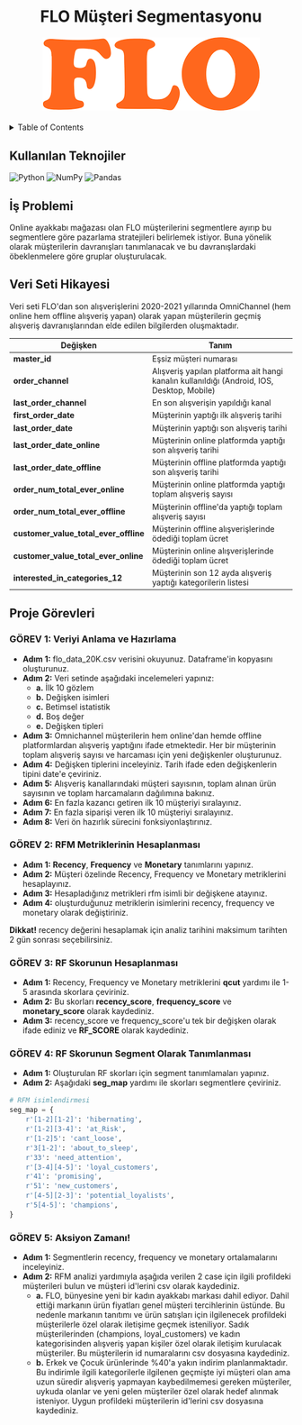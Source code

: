 <div align="center">
<h1>
  FLO Müşteri Segmentasyonu
</h1>

<h4>
    <img alt="FLO" src="https://github.com/bekowashere/rfm-flo/blob/main/src/flo1.png?raw=true">
</h4>
</div>

<details>
  <summary>Table of Contents</summary>
  <ol>
    <li>
      <a href="#kullanılan-teknojiler">Kullanılan Teknojiler</a>
    </li>
    <li>
      <a href="#i̇ş-problemi">İş Problemi</a>
    </li>
    <li><a href="#veri-seti-hikayesi">Veri Seti Hikayesi</a></li>
    <li>
      <a href="#proje-görevleri">Proje Görevleri</a>
      <ul>
        <li><a href="#görev-1-veriyi-anlama-ve-hazırlama">GÖREV 1</a></li>
        <li><a href="#görev-2-rfm-metriklerinin-hesaplanması">GÖREV 2</a></li>
        <li><a href="#görev-3-rf-skorunun-hesaplanması">GÖREV 3</a></li>
        <li><a href="#görev-4-rf-skorunun-segment-olarak-tanımlanması">GÖREV 4</a></li>
        <li><a href="#görev-5-aksiyon-zamanı">GÖREV 5</a></li>
      </ul>
    </li>
  </ol>
</details>

## Kullanılan Teknojiler

![Python](https://img.shields.io/badge/python-3670A0?style=for-the-badge&logo=python&logoColor=ffdd54) ![NumPy](https://img.shields.io/badge/numpy-%23013243.svg?style=for-the-badge&logo=numpy&logoColor=white) ![Pandas](https://img.shields.io/badge/pandas-%23150458.svg?style=for-the-badge&logo=pandas&logoColor=white)

## İş Problemi

Online ayakkabı mağazası olan FLO müşterilerini segmentlere ayırıp bu segmentlere göre pazarlama stratejileri belirlemek istiyor. Buna yönelik olarak müşterilerin davranışları tanımlanacak ve bu davranışlardaki öbeklenmelere göre gruplar oluşturulacak.

## Veri Seti Hikayesi

Veri seti FLO'dan son alışverişlerini 2020-2021 yıllarında OmniChannel (hem online hem offline alışveriş yapan) olarak yapan müşterilerin geçmiş alışveriş davranışlarından elde edilen bilgilerden oluşmaktadır.

| Değişken  | Tanım   |
|---|---|
|   **master_id**  | Eşsiz müşteri numarası |
|   **order_channel**  | Alışveriş yapılan platforma ait hangi kanalın kullanıldığı (Android, IOS, Desktop, Mobile) |
|   **last_order_channel**  | En son alışverişin yapıldığı kanal |
|   **first_order_date**  | Müşterinin yaptığı ilk alışveriş tarihi |
|   **last_order_date**  | Müşterinin yaptığı son alışveriş tarihi |
|   **last_order_date_online**  | Müşterinin online platformda yaptığı son alışveriş tarihi |
|   **last_order_date_offline**  | Müşterinin offline platformda yaptığı son alışveriş tarihi |
|   **order_num_total_ever_online**  | Müşterinin online platformda yaptığı toplam alışveriş sayısı |
|   **order_num_total_ever_offline**  | Müşterinin offline'da yaptığı toplam alışveriş sayısı |
|   **customer_value_total_ever_offline**  | Müşterinin offline alışverişlerinde ödediği toplam ücret  |
|   **customer_value_total_ever_online**  | Müşterinin online alışverişlerinde ödediği toplam ücret |
|   **interested_in_categories_12**  | Müşterinin son 12 ayda alışveriş yaptığı kategorilerin listesi |

## Proje Görevleri

### GÖREV 1: Veriyi Anlama ve Hazırlama

- **Adım 1:** flo_data_20K.csv verisini okuyunuz. Dataframe'in kopyasını oluşturunuz.
- **Adım 2:** Veri setinde aşağıdaki incelemeleri yapınız:
    - **a.** İlk 10 gözlem
    - **b.** Değişken isimleri
    - **c.** Betimsel istatistik
    - **d.** Boş değer
    - **e.** Değişken tipleri
- **Adım 3:** Omnichannel müşterilerin hem online'dan hemde offline platformlardan alışveriş yaptığını ifade etmektedir. Her bir müşterinin toplam alışveriş sayısı ve harcaması için yeni değişkenler oluşturunuz.
- **Adım 4:** Değişken tiplerini inceleyiniz. Tarih ifade eden değişkenlerin tipini date'e çeviriniz.
- **Adım 5:** Alışveriş kanallarındaki müşteri sayısının, toplam alınan ürün sayısının ve toplam harcamaların dağılımına bakınız.
- **Adım 6:** En fazla kazancı getiren ilk 10 müşteriyi sıralayınız.
- **Adım 7:** En fazla siparişi veren ilk 10 müşteriyi sıralayınız.
- **Adım 8:** Veri ön hazırlık sürecini fonksiyonlaştırınız.

### GÖREV 2: RFM Metriklerinin Hesaplanması

- **Adım 1:** **Recency**, **Frequency** ve **Monetary** tanımlarını yapınız.
- **Adım 2:** Müşteri özelinde Recency, Frequency ve Monetary metriklerini hesaplayınız.
- **Adım 3:** Hesapladığınız metrikleri rfm isimli bir değişkene atayınız.
- **Adım 4:** oluşturduğunuz metriklerin isimlerini recency, frequency ve monetary olarak değiştiriniz.

**Dikkat!** recency değerini hesaplamak için analiz tarihini maksimum tarihten 2 gün sonrası seçebilirsiniz.

### GÖREV 3: RF Skorunun Hesaplanması

- **Adım 1:** Recency, Frequency ve Monetary metriklerini **qcut** yardımı ile 1-5 arasında skorlara çeviriniz.
- **Adım 2:** Bu skorları **recency_score**, **frequency_score** ve **monetary_score** olarak kaydediniz.
- **Adım 3:** recency_score ve frequency_score'u tek bir değişken olarak ifade ediniz ve **RF_SCORE** olarak kaydediniz.

### GÖREV 4: RF Skorunun Segment Olarak Tanımlanması

- **Adım 1:** Oluşturulan RF skorları için segment tanımlamaları yapınız.
- **Adım 2:** Aşağıdaki **seg_map** yardımı ile skorları segmentlere çeviriniz.

```python
# RFM isimlendirmesi
seg_map = {
    r'[1-2][1-2]': 'hibernating',
    r'[1-2][3-4]': 'at_Risk',
    r'[1-2]5': 'cant_loose',
    r'3[1-2]': 'about_to_sleep',
    r'33': 'need_attention',
    r'[3-4][4-5]': 'loyal_customers',
    r'41': 'promising',
    r'51': 'new_customers',
    r'[4-5][2-3]': 'potential_loyalists',
    r'5[4-5]': 'champions',
}
```

### GÖREV 5: Aksiyon Zamanı!

- **Adım 1:** Segmentlerin recency, frequency ve monetary ortalamalarını inceleyiniz.
- **Adım 2:** RFM analizi yardımıyla aşağıda verilen 2 case için ilgili profildeki müşterileri bulun ve müşteri id'lerini csv olarak kaydediniz.
    - **a.** FLO, bünyesine yeni bir kadın ayakkabı markası dahil ediyor. Dahil ettiği markanın ürün fiyatları genel müşteri tercihlerinin üstünde. Bu nedenle markanın tanıtımı ve ürün satışları için ilgilenecek profildeki müşterilerle özel olarak iletişime geçmek isteniliyor. Sadık müşterilerinden (champions, loyal_customers) ve kadın kategorisinden alışveriş yapan kişiler özel olarak iletişim kurulacak müşteriler. Bu müşterilerin id numaralarını csv dosyasına kaydediniz.
    - **b.** Erkek ve Çocuk ürünlerinde %40'a yakın indirim planlanmaktadır. Bu indirimle ilgili kategorilerle ilgilenen geçmişte iyi müşteri olan ama uzun süredir alışveriş yapmayan kaybedilmemesi gereken müşteriler, uykuda olanlar ve yeni gelen müşteriler özel olarak hedef alınmak isteniyor. Uygun profildeki müşterilerin id'lerini csv dosyasına kaydediniz.